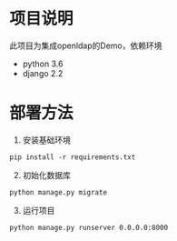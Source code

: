 # 项目说明

此项目为集成openldap的Demo，依赖环境

- python 3.6
- django 2.2

# 部署方法
1. 安装基础环境
```
pip install -r requirements.txt
```

2. 初始化数据库
```
python manage.py migrate
```

3. 运行项目
```
python manage.py runserver 0.0.0.0:8000
```
